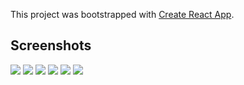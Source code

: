 This project was bootstrapped with [Create React App](https://github.com/facebook/create-react-app).

## Screenshots

 <img src="https://github.com/dongpak/churchui/blob/master/main.png"/>
 
 <img src="https://github.com/dongpak/churchui/blob/master/menu.png"/>

 <img src="https://github.com/dongpak/churchui/blob/master/managechurch.png"/>

 <img src="https://github.com/dongpak/churchui/blob/master/editchurch.png"/> 
 
 <img src="https://github.com/dongpak/churchui/blob/master/edituser.png"/> 
 
 <img src="https://github.com/dongpak/churchui/blob/master/churchselector.png"/>
